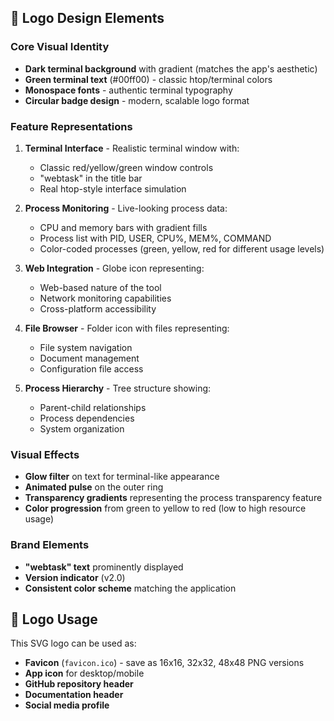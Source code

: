 ## 🎨 **Logo Design Elements**

### **Core Visual Identity**
- **Dark terminal background** with gradient (matches the app's aesthetic)
- **Green terminal text** (#00ff00) - classic htop/terminal colors
- **Monospace fonts** - authentic terminal typography
- **Circular badge design** - modern, scalable logo format

### **Feature Representations**
1. **Terminal Interface** - Realistic terminal window with:
   - Classic red/yellow/green window controls
   - "webtask" in the title bar
   - Real htop-style interface simulation

2. **Process Monitoring** - Live-looking process data:
   - CPU and memory bars with gradient fills
   - Process list with PID, USER, CPU%, MEM%, COMMAND
   - Color-coded processes (green, yellow, red for different usage levels)

3. **Web Integration** - Globe icon representing:
   - Web-based nature of the tool
   - Network monitoring capabilities
   - Cross-platform accessibility

4. **File Browser** - Folder icon with files representing:
   - File system navigation
   - Document management
   - Configuration file access

5. **Process Hierarchy** - Tree structure showing:
   - Parent-child relationships
   - Process dependencies
   - System organization

### **Visual Effects**
- **Glow filter** on text for terminal-like appearance
- **Animated pulse** on the outer ring
- **Transparency gradients** representing the process transparency feature
- **Color progression** from green to yellow to red (low to high resource usage)

### **Brand Elements**
- **"webtask" text** prominently displayed
- **Version indicator** (v2.0)
- **Consistent color scheme** matching the application

## 📁 **Logo Usage**

This SVG logo can be used as:
- **Favicon** (`favicon.ico`) - save as 16x16, 32x32, 48x48 PNG versions
- **App icon** for desktop/mobile
- **GitHub repository header**
- **Documentation header**
- **Social media profile**

